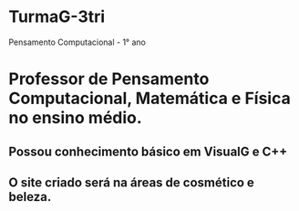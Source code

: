 # TurmaG-3tri
Pensamento Computacional - 1° ano
# Professor de Pensamento Computacional, Matemática e Física no ensino médio. 
## Possou conhecimento básico em VisualG e C++
## O site criado será na áreas de cosmético e beleza. 
